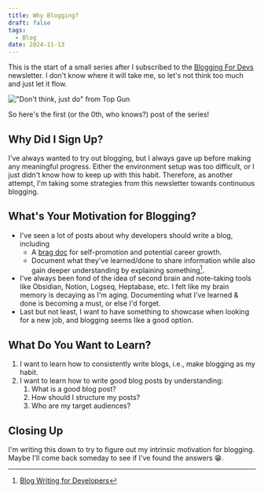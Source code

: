 ```yaml
---
title: Why Blogging?
draft: false
tags:
  - Blog
date: 2024-11-13
---
```


This is the start of a small series after I subscribed to the [Blogging For Devs](https://bloggingfordevs.com/) newsletter. I don't know where it will take me, so let's not think too much and just let it flow.

!["Don't think, just do" from Top Gun](https://media1.tenor.com/m/2-yfUiEOgQ8AAAAC/top-gun-pete-mitchell.gif)

So here's the first (or the 0th, who knows?) post of the series!

## Why Did I Sign Up?

I've always wanted to try out blogging, but I always gave up before making any meaningful progress. Either the environment setup was too difficult, or I just didn't know how to keep up with this habit. Therefore, as another attempt, I'm taking some strategies from this newsletter towards continuous blogging.

## What's Your Motivation for Blogging?

- I've seen a lot of posts about why developers should write a blog, including
	- A [brag doc](https://hackmd.io/blog/2024/06/24/brag-documents) for self-promotion and potential career growth.
	- Document what they've learned/done to share information while also gain deeper understanding by explaining something[^1].
- I've always been fond of the idea of second brain and note-taking tools like Obsidian, Notion, Logseq, Heptabase, etc. I felt like my brain memory is decaying as I'm aging. Documenting what I've learned & done is becoming a must, or else I'd forget.
- Last but not least, I want to have something to showcase when looking for a new job, and blogging seems like a good option.

## What Do You Want to Learn?

1. I want to learn how to consistently write blogs, i.e., make blogging as my habit.
2. I want to learn how to write good blog posts by understanding:
    1. What is a good blog post?
    2. How should I structure my posts?
    3. Who are my target audiences?

## Closing Up

I'm writing this down to try to figure out my intrinsic motivation for blogging. Maybe I'll come back someday to see if I've found the answers 😁.

[^1]: [Blog Writing for Developers](https://rmoff.net/2023/07/19/blog-writing-for-developers/)

